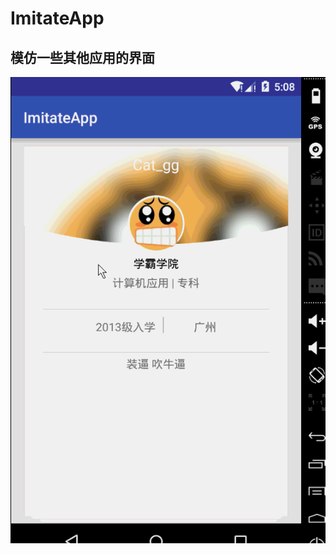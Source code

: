 # ImitateApp
模仿一些其他应用的界面
--
![image](https://github.com/Chenantao/ImitateApp/blob/master/%E6%95%88%E6%9E%9C.gif)
